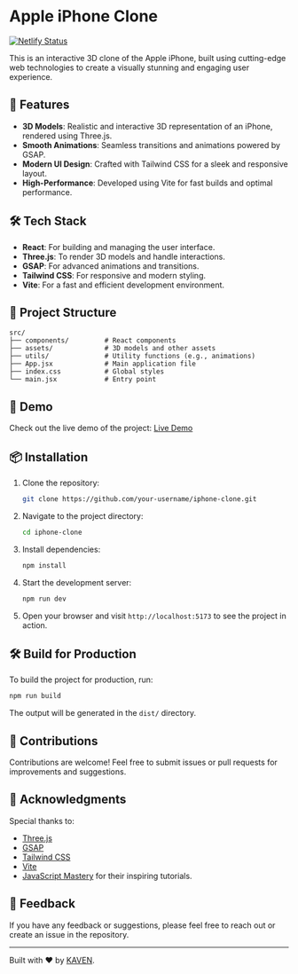 # Apple iPhone Clone

[![Netlify Status](https://api.netlify.com/api/v1/badges/1cef3623-61d0-4c79-827f-5882cee94299/deploy-status)](https://app.netlify.com/sites/kaven-iphone/deploys)

This is an interactive 3D clone of the Apple iPhone, built using cutting-edge web technologies to create a visually stunning and engaging user experience.

## 🚀 Features

- **3D Models**: Realistic and interactive 3D representation of an iPhone, rendered using Three.js.
- **Smooth Animations**: Seamless transitions and animations powered by GSAP.
- **Modern UI Design**: Crafted with Tailwind CSS for a sleek and responsive layout.
- **High-Performance**: Developed using Vite for fast builds and optimal performance.

## 🛠️ Tech Stack

- **React**: For building and managing the user interface.
- **Three.js**: To render 3D models and handle interactions.
- **GSAP**: For advanced animations and transitions.
- **Tailwind CSS**: For responsive and modern styling.
- **Vite**: For a fast and efficient development environment.

## 📂 Project Structure

```plaintext
src/
├── components/         # React components
├── assets/             # 3D models and other assets
├── utils/              # Utility functions (e.g., animations)
├── App.jsx             # Main application file
├── index.css           # Global styles
└── main.jsx            # Entry point
```

## 🎥 Demo

Check out the live demo of the project:
[Live Demo](https://kaven-iphone.netlify.app/)

## 📦 Installation

1. Clone the repository:

   ```bash
   git clone https://github.com/your-username/iphone-clone.git
   ```

2. Navigate to the project directory:

   ```bash
   cd iphone-clone
   ```

3. Install dependencies:

   ```bash
   npm install
   ```

4. Start the development server:

   ```bash
   npm run dev
   ```

5. Open your browser and visit `http://localhost:5173` to see the project in action.

## 🛠️ Build for Production

To build the project for production, run:

```bash
npm run build
```

The output will be generated in the `dist/` directory.

## 🤝 Contributions

Contributions are welcome! Feel free to submit issues or pull requests for improvements and suggestions.

## 🙌 Acknowledgments

Special thanks to:
- [Three.js](https://threejs.org/)
- [GSAP](https://greensock.com/gsap/)
- [Tailwind CSS](https://tailwindcss.com/)
- [Vite](https://vitejs.dev/)
- [JavaScript Mastery](https://www.youtube.com/c/JavaScriptMastery) for their inspiring tutorials.

## 💬 Feedback

If you have any feedback or suggestions, please feel free to reach out or create an issue in the repository.

---

Built with ❤️ by [KAVEN](https://github.com/kaven17).